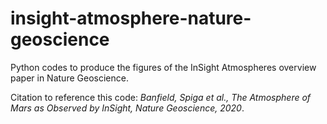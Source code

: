# insight-atmosphere-nature-geoscience
Python codes to produce the figures of the InSight Atmospheres overview paper in Nature Geoscience.

Citation to reference this code: _Banfield, Spiga et al., The Atmosphere of Mars as Observed by InSight, Nature Geoscience, 2020_.


